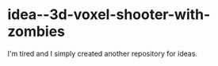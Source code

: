 # idea--3d-voxel-shooter-with-zombies
 
I'm tired and I simply created another repository for ideas.
